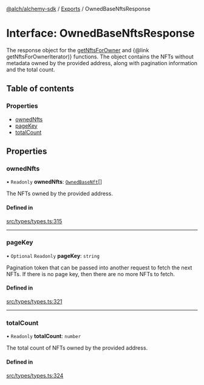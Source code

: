 [@alch/alchemy-sdk](../README.md) / [Exports](../modules.md) / OwnedBaseNftsResponse

# Interface: OwnedBaseNftsResponse

The response object for the [getNftsForOwner](../classes/NftNamespace.md#getnftsforowner) and
{@link getNftsForOwnerIterator)} functions. The object contains the NFTs
without metadata owned by the provided address, along with pagination
information and the total count.

## Table of contents

### Properties

- [ownedNfts](OwnedBaseNftsResponse.md#ownednfts)
- [pageKey](OwnedBaseNftsResponse.md#pagekey)
- [totalCount](OwnedBaseNftsResponse.md#totalcount)

## Properties

### ownedNfts

• `Readonly` **ownedNfts**: [`OwnedBaseNft`](OwnedBaseNft.md)[]

The NFTs owned by the provided address.

#### Defined in

[src/types/types.ts:315](https://github.com/alchemyplatform/alchemy-sdk-js/blob/598aca2/src/types/types.ts#L315)

___

### pageKey

• `Optional` `Readonly` **pageKey**: `string`

Pagination token that can be passed into another request to fetch the next
NFTs. If there is no page key, then there are no more NFTs to fetch.

#### Defined in

[src/types/types.ts:321](https://github.com/alchemyplatform/alchemy-sdk-js/blob/598aca2/src/types/types.ts#L321)

___

### totalCount

• `Readonly` **totalCount**: `number`

The total count of NFTs owned by the provided address.

#### Defined in

[src/types/types.ts:324](https://github.com/alchemyplatform/alchemy-sdk-js/blob/598aca2/src/types/types.ts#L324)
